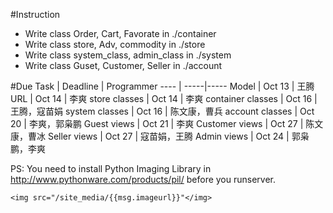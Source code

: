 #Instruction
- Write class Order, Cart, Favorate in ./container
- Write class store, Adv, commodity in ./store
- Write class system_class, admin_class in ./system
- Write class Guset, Customer, Seller in ./account

#Due
Task	| Deadline | Programmer
----	| -----|-----
Model	| Oct 13 | 王腾
URL | Oct 14 | 李爽
store classes | Oct 14 | 李爽
container classes | Oct 16 | 王腾，寇苗娟
system classes | Oct 16 | 陈文康，曹兵
account classes | Oct 20 | 李爽，郭枭鹏
Guest views | Oct 21 | 李爽
Customer views | Oct 27 | 陈文康，曹冰
Seller views | Oct 27 | 寇苗娟，王腾
Admin views | Oct 24 | 郭枭鹏，李爽

PS: You need to install Python Imaging Library in http://www.pythonware.com/products/pil/ before you runserver.

    <img src="/site_media/{{msg.imageurl}}"</img>